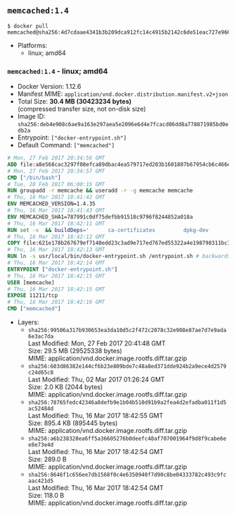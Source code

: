 ## `memcached:1.4`

```console
$ docker pull memcached@sha256:4d7cdaae4341b3b209dca912fc14c4915b2142c6de51eac727e9669f141bbc44
```

-	Platforms:
	-	linux; amd64

### `memcached:1.4` - linux; amd64

-	Docker Version: 1.12.6
-	Manifest MIME: `application/vnd.docker.distribution.manifest.v2+json`
-	Total Size: **30.4 MB (30423234 bytes)**  
	(compressed transfer size, not on-disk size)
-	Image ID: `sha256:deb4e908c6ae9a163e297aea5e2096e6d4e7fcacd06dd8a778871985bd0edb2a`
-	Entrypoint: `["docker-entrypoint.sh"]`
-	Default Command: `["memcached"]`

```dockerfile
# Mon, 27 Feb 2017 20:34:56 GMT
ADD file:a8e568cac3297f08efca89dbac4ea579717ed203b1601807b67954cb6c466e73 in / 
# Mon, 27 Feb 2017 20:34:57 GMT
CMD ["/bin/bash"]
# Tue, 28 Feb 2017 06:00:15 GMT
RUN groupadd -r memcache && useradd -r -g memcache memcache
# Thu, 16 Mar 2017 18:41:42 GMT
ENV MEMCACHED_VERSION=1.4.35
# Thu, 16 Mar 2017 18:41:43 GMT
ENV MEMCACHED_SHA1=787991c0df75defbb91518c9796f8244852a018a
# Thu, 16 Mar 2017 18:42:11 GMT
RUN set -x 	&& buildDeps=' 		ca-certificates 		dpkg-dev 		gcc 		libc6-dev 		libevent-dev 		libsasl2-dev 		make 		perl 		wget 	' 	&& apt-get update && apt-get install -y $buildDeps --no-install-recommends 	&& rm -rf /var/lib/apt/lists/* 	&& wget -O memcached.tar.gz "https://memcached.org/files/memcached-$MEMCACHED_VERSION.tar.gz" 	&& echo "$MEMCACHED_SHA1  memcached.tar.gz" | sha1sum -c - 	&& mkdir -p /usr/src/memcached 	&& tar -xzf memcached.tar.gz -C /usr/src/memcached --strip-components=1 	&& rm memcached.tar.gz 	&& cd /usr/src/memcached 	&& ./configure 		--build="$(dpkg-architecture --query DEB_BUILD_GNU_TYPE)" 		--enable-sasl 	&& make -j "$(nproc)" 	&& make install 	&& cd / && rm -rf /usr/src/memcached 	&& apt-mark manual 		libevent-2.0-5 		libsasl2-2 	&& apt-get purge -y --auto-remove $buildDeps 	&& memcached -V
# Thu, 16 Mar 2017 18:42:12 GMT
COPY file:621e178b267679ef7140edd23c3ad9e717ed767ed55322a4e198798311bc1d36 in /usr/local/bin/ 
# Thu, 16 Mar 2017 18:42:13 GMT
RUN ln -s usr/local/bin/docker-entrypoint.sh /entrypoint.sh # backwards compat
# Thu, 16 Mar 2017 18:42:14 GMT
ENTRYPOINT ["docker-entrypoint.sh"]
# Thu, 16 Mar 2017 18:42:15 GMT
USER [memcache]
# Thu, 16 Mar 2017 18:42:15 GMT
EXPOSE 11211/tcp
# Thu, 16 Mar 2017 18:42:16 GMT
CMD ["memcached"]
```

-	Layers:
	-	`sha256:99506a317b930653ea3da10d5c2f472c2078c32e908e87ae7d7e9ada6e3ac7da`  
		Last Modified: Mon, 27 Feb 2017 20:41:48 GMT  
		Size: 29.5 MB (29525338 bytes)  
		MIME: application/vnd.docker.image.rootfs.diff.tar.gzip
	-	`sha256:603d86382e144cf6b23e809bde7c48a8ed371dde924b2a9ece4d2579c24d65c8`  
		Last Modified: Thu, 02 Mar 2017 01:26:24 GMT  
		Size: 2.0 KB (2044 bytes)  
		MIME: application/vnd.docker.image.rootfs.diff.tar.gzip
	-	`sha256:78765fedc42346a8defb9e1b04b510d91b9a2fea4d2efadba011f1d5ac52484d`  
		Last Modified: Thu, 16 Mar 2017 18:42:55 GMT  
		Size: 895.4 KB (895445 bytes)  
		MIME: application/vnd.docker.image.rootfs.diff.tar.gzip
	-	`sha256:a6b238328ea6ff5a36605276b0deefc48af707001964f9d8f9cabe6ee8e73e4d`  
		Last Modified: Thu, 16 Mar 2017 18:42:54 GMT  
		Size: 289.0 B  
		MIME: application/vnd.docker.image.rootfs.diff.tar.gzip
	-	`sha256:8646f1c656ee7db1568f0c4e6350940f7d90c8be04333782c493c9fcaac421d5`  
		Last Modified: Thu, 16 Mar 2017 18:42:54 GMT  
		Size: 118.0 B  
		MIME: application/vnd.docker.image.rootfs.diff.tar.gzip
